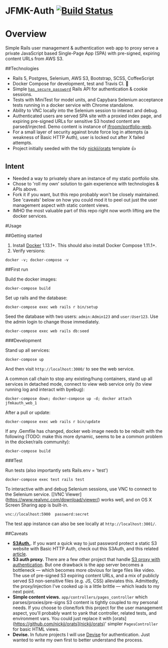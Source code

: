JFMK-Auth [![Build Status](https://travis-ci.org/jfroom/jfmk-auth.svg?branch=master)](https://travis-ci.org/jfroom/jfmk-auth)
==========

# Overview
Simple Rails user management & authentication web app to proxy serve a private JavaScript based Single-Page App (SPA) with pre-signed, expiring content URLs from AWS S3.
 
##Technologies

- Rails 5, Postgres, Selenium, AWS S3, Bootstrap, SCSS, CoffeeScript 
- Docker Compose for development, test and Travis CI. :tada: 
- Simple [`has_secure_password`](http://api.rubyonrails.org/classes/ActiveModel/SecurePassword/ClassMethods.html) Rails API for authentication & cookie sessions.
- Tests with MiniTest for model units, and Capybara Selenium acceptance tests running in a docker service with Chrome standalone.
- Ability to VNC locally into the Selenium session to interact and debug.
- Authenticated users are served SPA site with a proxied index page, and expiring pre-signed URLs for sensitive S3 hosted content are parsed/injected. Demo content is instance of [jfroom/portfolio-web](//github.com/jfroom/portfolio-web).
- For a small layer of security against brute force log in attempts (a weakness of Basic HTTP Auth), user is locked out after X failed attempts.
- Project initially seeded with the tidy [nickjj/orats](nickjj/orats) template :thumbsup:

## Intent

- Needed a way to privately share an instance of my static portfolio site. 
- Chose to 'roll my own' solution to gain experience with technologies & APIs above.
- Fork it if you want, but this repo probably won't be closely maintained. See 'caveats' below on how you could mod it to peel out just the user management aspect with static content views.
- IMHO the most valuable part of this repo right now worth lifting are the docker services.

#Usage

##Getting started

1. Install [Docker](https://www.docker.com/) 1.13.1+. This should also install Docker Compose 1.11.1+.
2. Verify versions: 
```
docker -v; docker-compose -v
```


##First run

Build the docker images:
```
docker-compose build
```

Set up rails and the database:
```
docker-compose exec web rails r bin/setup
```

Seed the database with two users: `admin:Admin123` and `user:User123`. Use the admin login to change those immediately.
```
docker-compose exec web rails db:seed
```

###Development 

Stand up all services:
```
docker-compose up
```
And then visit `http://localhost:3000/` to see the web service.

A common call chain to stop any existing/hung containers, stand up all services in detached mode, connect to view 
web service only (to view running log and interact with byebug):
```
docker-compose down; docker-compose up -d; docker attach jfmkauth_web_1

```

After a pull or update:
```
docker-compose exec web rails r bin/update
```

If any .Gemfile has changed, docker web image needs to be rebuilt with the following (TODO: make this more dynamic, seems to be a common problem in the docker/rails community):
```
docker-compose build
```

###Test

Run tests (also importantly sets Rails.env = 'test')
```
docker-compose exec test rails test
```

To interactive with and debug Selenium sessions, use VNC to connect to the Selenium service. []VNC Viewer](https://www.realvnc.com/download/viewer/) works well, and on OS X Screen Sharing app is built-in.
```
vnc://localhost:5900  password:secret
```

The test app instance can also be see locally at `http://localhost:3001/`.

##Caveats

- [__S3Auth.__](https://github.com/yegor256/s3auth). If you want a quick way to just password protect a static S3 website with Basic HTTP Auth, check out this S3Auth, and this related [article](http://www.yegor256.com/2014/04/21/s3-http-basic-auth.html).
- __S3 auth proxy.__ There are a few other project that handle [S3 proxy with authentication](https://www.google.com/search?q=s3+proxy+auth). But one drawback is the app server becomes a bottleneck — which becomes more obvious for large files like video. The use of pre-signed S3 expiring content URLs, and a mix of publicly served S3 non-sensitive files (e.g. JS, CSS) alleviates this. Admittedly, the proxy/injection I've cooked up is a little brittle — which leads to my next point.
- __Simple content views.__ `app/controllers/pages_controller` which parses/proxies/pre-signs S3 content is tightly coupled to my personal needs. If you choose to clone/fork this project for the user management aspect, you'll probably want to yank that controller, related tests, and environment vars. You could just replace it with [orats](https://github.com/nickjj/orats](nickjj/orats)' simpler `PagesController` for basic HTML views.
- __Devise.__ In future projects I will use [Devise](https://github.com/plataformatec/devise) for authentication. Just wanted to write my own first to better understand the process. 

